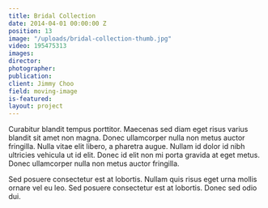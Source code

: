 ```yaml
---
title: Bridal Collection
date: 2014-04-01 00:00:00 Z
position: 13
image: "/uploads/bridal-collection-thumb.jpg"
video: 195475313
images: 
director: 
photographer: 
publication: 
client: Jimmy Choo
field: moving-image
is-featured:
layout: project
---
```


Curabitur blandit tempus porttitor. Maecenas sed diam eget risus varius blandit sit amet non magna. Donec ullamcorper nulla non metus auctor fringilla. Nulla vitae elit libero, a pharetra augue. Nullam id dolor id nibh ultricies vehicula ut id elit. Donec id elit non mi porta gravida at eget metus. Donec ullamcorper nulla non metus auctor fringilla.

Sed posuere consectetur est at lobortis. Nullam quis risus eget urna mollis ornare vel eu leo. Sed posuere consectetur est at lobortis. Donec sed odio dui.